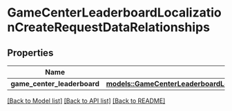 # GameCenterLeaderboardLocalizationCreateRequestDataRelationships

## Properties

Name | Type | Description | Notes
------------ | ------------- | ------------- | -------------
**game_center_leaderboard** | [**models::GameCenterLeaderboardLocalizationCreateRequestDataRelationshipsGameCenterLeaderboard**](GameCenterLeaderboardLocalizationCreateRequest_data_relationships_gameCenterLeaderboard.md) |  | 

[[Back to Model list]](../README.md#documentation-for-models) [[Back to API list]](../README.md#documentation-for-api-endpoints) [[Back to README]](../README.md)


